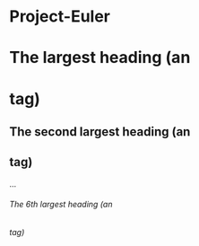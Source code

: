 # Project-Euler

# The largest heading (an <h1> tag)

## The second largest heading (an <h2> tag)
…
###### The 6th largest heading (an <h6> tag)
